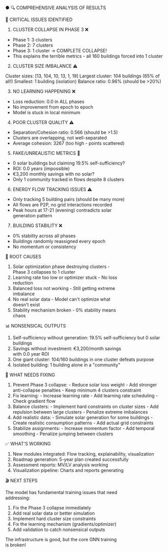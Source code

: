 ● 🔍 COMPREHENSIVE ANALYSIS OF RESULTS

  🚨 CRITICAL ISSUES IDENTIFIED

  1. CLUSTER COLLAPSE IN PHASE 3 ❌

  - Phase 1: 3 clusters
  - Phase 2: 7 clusters
  - Phase 3: 1 cluster → COMPLETE COLLAPSE!
  - This explains the terrible metrics - all 160
  buildings forced into 1 cluster

  2. CLUSTER SIZE IMBALANCE ⚠️

  Cluster sizes: [13, 104, 10, 13, 1, 19]
  Largest cluster: 104 buildings (65% of all!)
  Smallest: 1 building (isolation)
  Balance ratio: 0.96% (should be >20%)

  3. NO LEARNING HAPPENING ❌

  - Loss reduction: 0.0 in ALL phases
  - No improvement from epoch to epoch
  - Model is stuck in local minimum

  4. POOR CLUSTER QUALITY ⚠️

  - Separation/Cohesion ratio: 0.566 (should be >1.5)      
  - Clusters are overlapping, not well-separated
  - Average cohesion: 3267 (too high - points
  scattered)

  5. FAKE/UNREALISTIC METRICS 🤔

  - 0 solar buildings but claiming 19.5%
  self-sufficiency?
  - ROI: 0.0 years (impossible)
  - €3,200 monthly savings with no solar?
  - Only 1 community tracked in flows despite 8
  clusters

  6. ENERGY FLOW TRACKING ISSUES ⚠️

  - Only tracking 5 building pairs (should be many
  more)
  - All flows are P2P, no grid interactions recorded       
  - Peak hours at 17-21 (evening) contradicts solar        
  generation pattern

  7. BUILDING STABILITY ❌

  - 0% stability across all phases
  - Buildings randomly reassigned every epoch
  - No momentum or consistency

  🎯 ROOT CAUSES

  1. Solar optimization phase destroying clusters -        
  Phase 3 collapses to 1 cluster
  2. Learning rate too low or optimizer stuck - No loss    
   reduction
  3. Balanced loss not working - Still getting extreme     
  imbalance
  4. No real solar data - Model can't optimize what        
  doesn't exist
  5. Stability mechanism broken - 0% stability means       
  chaos

  📊 NONSENSICAL OUTPUTS

  1. Self-sufficiency without generation: 19.5%
  self-sufficiency but 0 solar buildings
  2. Savings without investment: €3,200/month savings      
  with 0.0 year ROI
  3. One giant cluster: 104/160 buildings in one
  cluster defeats purpose
  4. Isolated building: 1 building alone in a
  "community"

  🔧 WHAT NEEDS FIXING

  1. Prevent Phase 3 collapse:
    - Reduce solar loss weight
    - Add stronger anti-collapse penalties
    - Keep minimum 4 clusters constraint
  2. Fix learning:
    - Increase learning rate
    - Add learning rate scheduling
    - Check gradient flow
  3. Balance clusters:
    - Implement hard constraints on cluster sizes
    - Add repulsion between large clusters
    - Penalize extreme imbalances
  4. Add realistic data:
    - Simulate solar generation for some buildings
    - Create realistic consumption patterns
    - Add actual grid constraints
  5. Stabilize assignments:
    - Increase momentum factor
    - Add temporal smoothing
    - Penalize jumping between clusters

  ✅ WHAT'S WORKING

  1. New modules integrated: Flow tracking,
  explainability, visualization
  2. Roadmap generation: 5-year plan created
  successfully
  3. Assessment reports: MV/LV analysis working
  4. Visualization pipeline: Charts and reports
  generating

  🎬 NEXT STEPS

  The model has fundamental training issues that need      
  addressing:
  1. Fix the Phase 3 collapse immediately
  2. Add real solar data or better simulation
  3. Implement hard cluster size constraints
  4. Fix the learning mechanism (gradients/optimizer)      
  5. Add validation to catch nonsensical outputs

  The infrastructure is good, but the core GNN training    
   is broken!